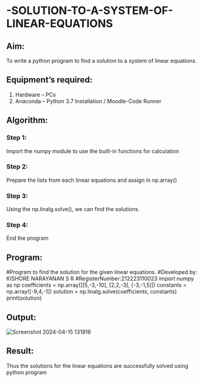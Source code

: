 # -SOLUTION-TO-A-SYSTEM-OF-LINEAR-EQUATIONS
## Aim:
To write a python program to find a solution to a system of linear equations.
## Equipment’s required:
1. 	Hardware – PCs
2. 	Anaconda – Python 3.7 Installation / Moodle-Code Runner
## Algorithm:
### Step 1: 
Import the numpy module to use the built-in functions for calculation
### Step 2: 
Prepare the lists from each linear equations and assign in np.array()
### Step 3: 
Using the np.linalg.solve(), we can find the solutions.
### Step 4: 
End the program
## Program:
#Program to find the solution for the given linear equations.
#Developed by: KISHORE NARAYANAN S R
#RegisterNumber:212223110023
import numpy as np
coefficients = np.array([[5,-3,-10], [2,2,-3], [-3,-1,5]])
constants = np.array([-9,4,-1])
solution = np.linalg.solve(coefficients, constants)
print(solution)


## Output:
![Screenshot 2024-04-15 131916](https://github.com/KISHORENARAYANANSR/-SOLUTION-TO-A-SYSTEM-OF-LINEAR-EQUATIONS/assets/148202102/8b65b3f8-a0fd-4bb2-950b-0d954ef8c8d8)

## Result: 
Thus the solutions for the linear equations are successfully solved using python program

